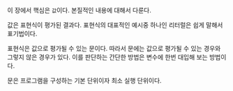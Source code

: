 이 장에서 핵심은 `값`이다. 본질적인 내용에 대해서 다룬다.

값은 표현식이 평가된 결과다. 표현식의 대표적인 예시중 하나인 리터럴은 쉽게 말해서 표기법이다.

표현식은 값으로 평가될 수 있는 문이다. 따라서 문에는 값으로 평가될 수 있는 경우와 그렇지 않은 경우가 있다. 이를 판단하는 간단한 방법은 변수에 한번 대입해 보는 방법이다.

문은 프로그램을 구성하는 기본 단위이자 최소 실행 단위이다.
